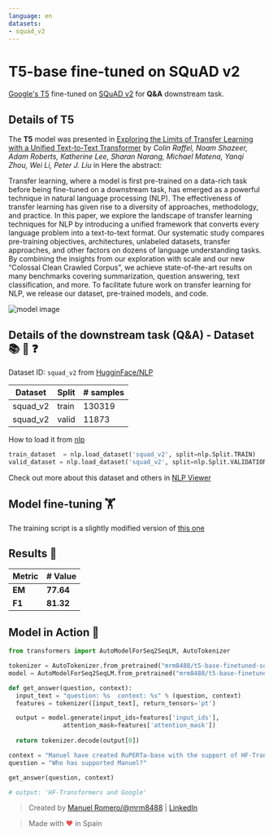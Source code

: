 ```yaml
---
language: en
datasets:
- squad_v2
---
```


# T5-base fine-tuned on SQuAD v2

[Google's T5](https://ai.googleblog.com/2020/02/exploring-transfer-learning-with-t5.html) fine-tuned on [SQuAD v2](https://rajpurkar.github.io/SQuAD-explorer/) for **Q&A** downstream task.

## Details of T5

The **T5** model was presented in [Exploring the Limits of Transfer Learning with a Unified Text-to-Text Transformer](https://arxiv.org/pdf/1910.10683.pdf) by *Colin Raffel, Noam Shazeer, Adam Roberts, Katherine Lee, Sharan Narang, Michael Matena, Yanqi Zhou, Wei Li, Peter J. Liu* in Here the abstract:

Transfer learning, where a model is first pre-trained on a data-rich task before being fine-tuned on a downstream task, has emerged as a powerful technique in natural language processing (NLP). The effectiveness of transfer learning has given rise to a diversity of approaches, methodology, and practice. In this paper, we explore the landscape of transfer learning techniques for NLP by introducing a unified framework that converts every language problem into a text-to-text format. Our systematic study compares pre-training objectives, architectures, unlabeled datasets, transfer approaches, and other factors on dozens of language understanding tasks. By combining the insights from our exploration with scale and our new “Colossal Clean Crawled Corpus”, we achieve state-of-the-art results on many benchmarks covering summarization, question answering, text classification, and more. To facilitate future work on transfer learning for NLP, we release our dataset, pre-trained models, and code.

![model image](https://i.imgur.com/jVFMMWR.png)


## Details of the downstream task (Q&A) - Dataset 📚 🧐 ❓

Dataset ID: ```squad_v2``` from  [HugginFace/NLP](https://github.com/huggingface/nlp)

| Dataset  | Split | # samples |
| -------- | ----- | --------- |
| squad_v2 | train | 130319    |
| squad_v2 | valid  | 11873    |

How to load it from [nlp](https://github.com/huggingface/nlp)

```python
train_dataset  = nlp.load_dataset('squad_v2', split=nlp.Split.TRAIN)
valid_dataset = nlp.load_dataset('squad_v2', split=nlp.Split.VALIDATION)
```
Check out more about this dataset and others in [NLP Viewer](https://huggingface.co/nlp/viewer/)


## Model fine-tuning 🏋️‍

The training script is a slightly modified version of [this one](https://colab.research.google.com/github/patil-suraj/exploring-T5/blob/master/T5_on_TPU.ipynb)

## Results 📝

| Metric | # Value   |
| ------ | --------- |
| **EM** | **77.64** |
| **F1** | **81.32** |



## Model in Action 🚀

```python
from transformers import AutoModelForSeq2SeqLM, AutoTokenizer

tokenizer = AutoTokenizer.from_pretrained("mrm8488/t5-base-finetuned-squadv2")
model = AutoModelForSeq2SeqLM.from_pretrained("mrm8488/t5-base-finetuned-squadv2")

def get_answer(question, context):
  input_text = "question: %s  context: %s" % (question, context)
  features = tokenizer([input_text], return_tensors='pt')

  output = model.generate(input_ids=features['input_ids'], 
               attention_mask=features['attention_mask'])
  
  return tokenizer.decode(output[0])

context = "Manuel have created RuPERTa-base with the support of HF-Transformers and Google"
question = "Who has supported Manuel?"

get_answer(question, context)

# output: 'HF-Transformers and Google'
```

> Created by [Manuel Romero/@mrm8488](https://twitter.com/mrm8488) | [LinkedIn](https://www.linkedin.com/in/manuel-romero-cs/)

> Made with <span style="color: #e25555;">&hearts;</span> in Spain
